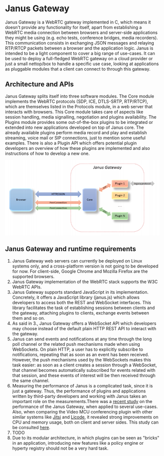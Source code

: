 
# Janus Gateway

Janus Gateway is a WebRTC gateway implemented in C, which means it doesn't provide any functionality for itself, apart from establishing a WebRTC media connection between browsers and server-side applications they might be using (e.g. echo tests, conference bridges, media recorders). This communication consists in exchanging JSON messages and relaying RTP/RTCP packets between a browser and the application logic. Janus is intended to be a light component to cover a big range of use-cases. It can be used to deploy a full-fledged WebRTC gateway on a cloud provider or just a small nettop/box to handle a specific use case, looking at applications as pluggable modules that a client can connect to through this gateway.

## Architecture and APIs

Janus Gateway splits itself into three software modules. The Core module implements the WebRTC protocols (SDP, ICE, DTLS-SRTP, RTP/RTCP), which are themselves listed in the Protocols module, in a web server that interacts with browsers. This Core module takes care of aspects like session handling, media signalling, negotiation and plugins availability. The Plugins module provides some out-of-the-box plugins to be integrated or extended into new applications developed on top of Janus core. The already available plugins perform media record and play and establish streaming, voice mail or SIP connections, just to mention some useful examples. There is also a Plugin API which offers potential plugin developers an overview of how these plugins are implemented and also instructions of how to develop a new one.

![image](janus-arch.png)


## Janus Gateway and runtime requirements

1. Janus Gateway web servers can currently be deployed on Linux systems only, and a cross-platform version is not going to be developed for now. For client-side, Google Chrome and Mozilla Firefox are the supported browsers. 
2. Janus Gateway implementation of the WebRTC stack supports the W3C WebRTC APIs.
3. Janus Gateway supports standard JavaScript in its implementation. Concretely, it offers a JavaScript library (janus.js) which allows developers to access both the REST and WebSocket interfaces. This library facilitates the task of establishing sessions between clients and the gateway, attaching plugins to clients, exchange events between them and so on.
4. As said in 3., Janus Gateway offers a WebSocket API which developers may choose instead of the default plain HTTP REST API to interact with the gateway.
5. Janus can send events and notifications at any time through the long poll channel or the related push mechanisms made when using WebSockets. On plain HTTP, a user has to explicitly subscribe to notifications, repeating that as soon as an event has been received. However, the push mechanisms used by the WebSockets makes this task easier: as soon as a client creates a session through a WebSocket, that channel becomes automatically subscribed for events related with that session, and these events of interest will be then received through the same channel.
6. Measuring the performance of Janus is a complicated task, since it is just a gateway. Thus, the performance of plugins and applications written by third-party developers and working with Janus takes an important role on the measurements.There was a [recent study](http://dl.acm.org/citation.cfm?id=2749223) on the performance of the Janus Gateway, when applied to several use-cases. Also, when comparing the Video MCU conferencing plugin with other similar systems like [Jitsi](https://jitsi.org/) and [Licode](http://lynckia.com/licode/), it revealed strong improvements on CPU and memory usage, both on client and server sides. This study can be consulted [here](http://www.rtc-conference.com/wp-content/uploads/gravity_forms/2-2f7a537445fa703985ab4d2372ac42ca/2014/09/Romano_Janus.pdf).
7. TODO
8. Due to its modular architecture, in which plugins can be seen as "bricks" in an application, introducing new features like a policy engine or hyperty registry should not be a very hard task.



